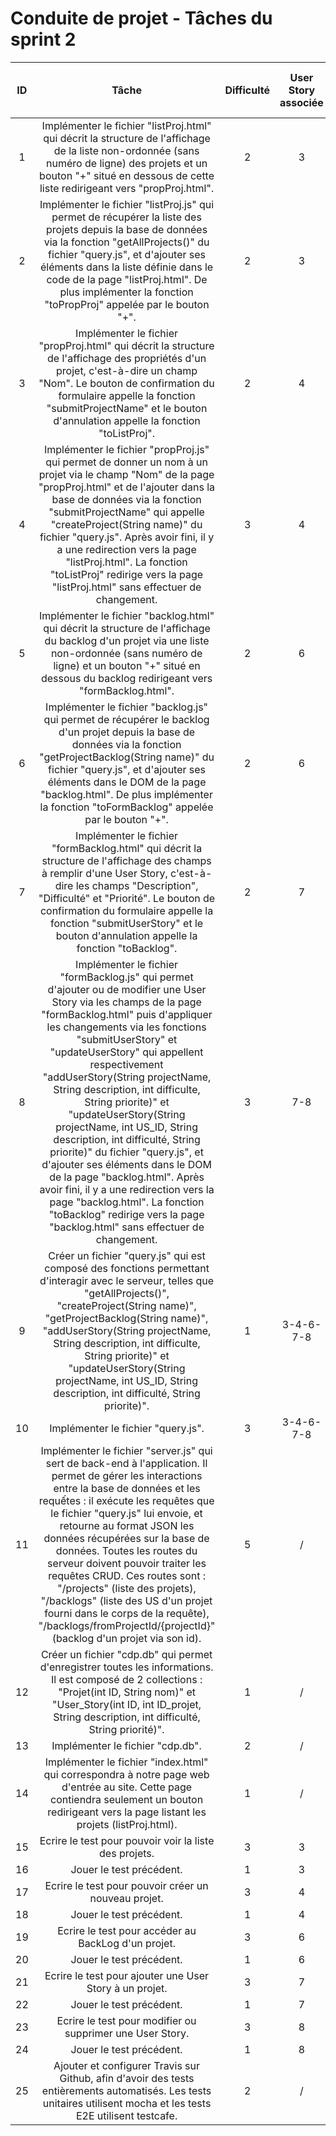 # Conduite de projet - Tâches du sprint 2

| ID | Tâche | Difficulté | User Story associée | Durée de réalisation (en jours/homme) | Avancement | Développeur |
|:--:|:-----:|:----------:|:-------------------:|:-------------------------------------:|:----------:|:-----------:|
| 1 | Implémenter le fichier "listProj.html" qui décrit la structure de l'affichage de la liste non-ordonnée (sans numéro de ligne) des projets et un bouton "+" situé en dessous de cette liste redirigeant vers "propProj.html". | 2 | 3 | 0.5 | DOING | François |
| 2 | Implémenter le fichier "listProj.js" qui permet de récupérer la liste des projets depuis la base de données via la fonction "getAllProjects()" du fichier "query.js", et d'ajouter ses éléments dans la liste définie dans le code de la page "listProj.html". De plus implémenter la fonction "toPropProj" appelée par le bouton "+". | 2 | 3 | 0.5 | DOING | François |
| 3 | Implémenter le fichier "propProj.html" qui décrit la structure de l'affichage des propriétés d'un projet, c'est-à-dire un champ "Nom". Le bouton de confirmation du formulaire appelle la fonction "submitProjectName" et le bouton d'annulation appelle la fonction "toListProj". | 2 | 4 | 0.5 | DOING | François |
| 4 | Implémenter le fichier "propProj.js" qui permet de donner un nom à un projet via le champ "Nom" de la page "propProj.html" et de l'ajouter dans la base de données via la fonction "submitProjectName" qui appelle "createProject(String name)" du fichier "query.js". Après avoir fini, il y a une redirection vers la page "listProj.html". La fonction "toListProj" redirige vers la page "listProj.html" sans effectuer de changement. | 3 | 4 | 0.5 | DOING | François |
| 5 | Implémenter le fichier "backlog.html" qui décrit la structure de l'affichage du backlog d'un projet via une liste non-ordonnée (sans numéro de ligne) et un bouton "+" situé en dessous du backlog redirigeant vers "formBacklog.html". | 2 | 6 | 0.5 | DOING | Maxime |
| 6 | Implémenter le fichier "backlog.js" qui permet de récupérer le backlog d'un projet depuis la base de données via la fonction "getProjectBacklog(String name)" du fichier "query.js", et d'ajouter ses éléments dans le DOM de la page "backlog.html". De plus implémenter la fonction "toFormBacklog" appelée par le bouton "+". | 2 | 6 | 0.5 | DOING | Maxime |
| 7 | Implémenter le fichier "formBacklog.html" qui décrit la structure de l'affichage des champs à remplir d'une User Story, c'est-à-dire les champs "Description", "Difficulté" et "Priorité". Le bouton de confirmation du formulaire appelle la fonction "submitUserStory" et le bouton d'annulation appelle la fonction "toBacklog". | 2 | 7 | 0.5 | DOING | Maxime |
| 8 | Implémenter le fichier "formBacklog.js" qui permet d'ajouter ou de modifier une User Story via les champs de la page "formBacklog.html" puis d'appliquer les changements via les fonctions "submitUserStory" et "updateUserStory" qui appellent respectivement "addUserStory(String projectName, String description, int difficulte, String priorite)" et "updateUserStory(String projectName, int US_ID, String description, int difficulté, String priorite)" du fichier "query.js", et d'ajouter ses éléments dans le DOM de la page "backlog.html". Après avoir fini, il y a une redirection vers la page "backlog.html". La fonction "toBacklog" redirige vers la page "backlog.html" sans effectuer de changement. | 3 | 7-8 | 1 | DOING | Maxime |
| 9 | Créer un fichier "query.js" qui est composé des fonctions permettant d'interagir avec le serveur, telles que "getAllProjects()", "createProject(String name)", "getProjectBacklog(String name)", "addUserStory(String projectName, String description, int difficulte, String priorite)" et "updateUserStory(String projectName, int US_ID, String description, int difficulté, String priorite)". | 1 | 3-4-6-7-8 | 0.5 | DONE | Charles |
| 10 | Implémenter le fichier "query.js". | 3 | 3-4-6-7-8 | 1 | DOING | Charles |
| 11 | Implémenter le fichier "server.js" qui sert de back-end à l'application. Il permet de gérer les interactions entre la base de données et les requếtes : il exécute les requêtes que le fichier "query.js" lui envoie, et retourne au format JSON les données récupérées sur la base de données. Toutes les routes du serveur doivent pouvoir traiter les requêtes CRUD. Ces routes sont : "/projects" (liste des projets), "/backlogs" (liste des US d'un projet fourni dans le corps de la requête), "/backlogs/fromProjectId/{projectId}" (backlog d'un projet via son id). | 5 | / | 2 | DOING | François |
| 12 | Créer un fichier "cdp.db" qui permet d'enregistrer toutes les informations. Il est composé de 2 collections : "Projet(int ID, String nom)" et "User_Story(int ID, int ID_projet, String description, int difficulté, String priorité)". | 1 | / | 0.5 | DONE | Charles |
| 13 | Implémenter le fichier "cdp.db". | 2 | / | 0.5 | DONE | Charles |
| 14 | Implémenter le fichier "index.html" qui correspondra à notre page web d'entrée au site. Cette page contiendra seulement un bouton redirigeant vers la page listant les projets (listProj.html). | 1 | / | 0.5 | DOING | François |
| 15 | Ecrire le test pour pouvoir voir la liste des projets. | 3 | 3 | 1 | DOING | Maxime |
| 16 | Jouer le test précédent. | 1 | 3 | 0.5 | TODO | Maxime |
| 17 | Ecrire le test pour pouvoir créer un nouveau projet. | 3 | 4 | 1 | DOING | Maxime |
| 18 | Jouer le test précédent. | 1 | 4 | 0.5 | TODO | Maxime |
| 19 | Ecrire le test pour accéder au BackLog d'un projet. | 3 | 6 | 1 | DOING | Maxime |
| 20 | Jouer le test précédent. | 1 | 6 | 0.5 | TODO | Maxime |
| 21 | Ecrire le test pour ajouter une User Story à un projet. | 3 | 7 | 1 | TODO | François |
| 22 | Jouer le test précédent. | 1 | 7 | 0.5 | TODO | François |
| 23 | Ecrire le test pour modifier ou supprimer une User Story. | 3 | 8 | 1 | TODO | Charles |
| 24 | Jouer le test précédent. | 1 | 8 | 0.5 | TODO | Charles |
| 25 | Ajouter et configurer Travis sur Github, afin d'avoir des tests entièrements automatisés. Les tests unitaires utilisent mocha et les tests E2E utilisent testcafe. | 2 | / | 1 | DONE | François |
